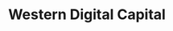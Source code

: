 ---
layout: firm_page
title: "Western Digital Capital"
id: "westerndigital.com"
permalink: "/westerndigitalcapitalwesterndigital.com/"
website: "https://www.westerndigital.com/company/western-digital-capital"
offices: "Milpitas (United States)"
investment_stages: "Series A, Series B, Series C"
portfolio_companies: ""
portfolio_link: ""
investment_markets: "Data Center & Enterprise, Consumer Devices, Consumer Services, Components & Subsystems"
founded_year: "1970"
description: "Western Digital (WD) develops, manufactures, and sells data storage solutions."
linkedin: "https://www.linkedin.com/company/western-digital"
twitter: "https://twitter.com/westerndigital"
instagram: "https://www.instagram.com/westerndigital/"
team_page: ""
investor_type: "Corporate VC"
crunchbase: "https://www.crunchbase.com/organization/western-digital"
pitchbook: "https://pitchbook.com/profiles/advisor/25768-45"

# SEO Optimization
meta_title: "Western Digital Capital - VC Firm - projectstartups.com"
meta_description: "Western Digital Capital, Western Digital (WD) develops, manufactures, and sells data storage solutions...."
meta_keywords: "Western Digital Capital, Data Center & Enterprise, Consumer Devices, Consumer Services, Components & Subsystems, VC firm, venture capital, startup investor, projectstartups.com"
canonical_url: "https://vc.projectstartups.com/westerndigitalcapitalwesterndigital.com/"
---